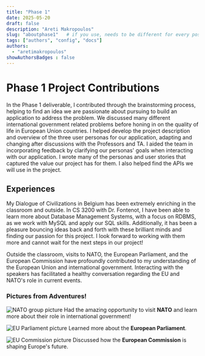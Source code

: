 ```yaml
---
title: "Phase 1"
date: 2025-05-20
draft: false
description: "Areti Makropoulos"
slug: "aboutphase1"   # if you use, needs to be different for every post
tags: ["authors", "config", "docs"]
authors:
  - "aretimakropoulos"
showAuthorsBadges : false
---
```


# Phase 1 Project Contributions

In the Phase 1 deliverable, I contributed through the brainstorming process, helping to find an idea we are passionate about pursuing to build an application to address the problem. We discussed many different international government related problems before honing in on the quality of life in European Union countries. I helped develop the project description and overview of the three user personas for our application, adapting and changing after discussions with the Professors and TA. I aided the team in incorporating feedback by clarifying our personas' goals when interacting with our application. I wrote many of the personas and user stories that captured the value our project has for them. I also helped find the APIs we will use in the project. 

## Experiences

My Dialogue of Civilizations in Belgium has been extremely enriching in the classroom and outside. In CS 3200 with Dr. Fontenot, I have been able to learn more about Database Management Systems, with a focus on RDBMS, as we work with MySQL and apply our SQL skills. Additionally, it has been a pleasure bouncing ideas back and forth with these brilliant minds and finding our passion for this project. I look forward to working with them more and cannot wait for the next steps in our project! 

Outside the classroom, visits to NATO, the European Parliament, and the European Commission have profoundly contributed to my understanding of the European Union and international government. Interacting with the speakers has facilitated a healthy conversation regarding the EU and NATO's role in current events. 

### Pictures from Adventures!


![NATO group picture](/NATO_pic.jpeg)
Had the amazing opportunity to visit **NATO** and learn more about their role in international government!


![EU Parliament picture](/EU_parliament.jpeg)
Learned more about the **European Parliament**.

![EU Commission picture](/EU_commission.jpeg)
Discussed how the **European Commission** is shaping Europe's future.